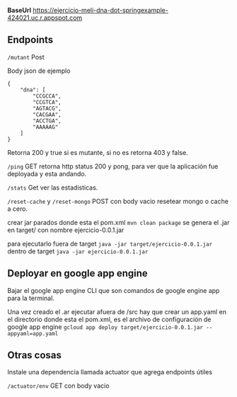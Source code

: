 **BaseUrl** https://ejercicio-meli-dna-dot-springexample-424021.uc.r.appspot.com

## Endpoints

```/mutant``` Post

Body json de ejemplo

```
{
    "dna": [
        "CCGCCA",
        "CCGTCA",
        "AGTACG",
        "CACGAA",
        "ACCTGA",
        "AAAAAG"
    ]
}
```
Retorna 200 y true si es mutante, si no es retorna 403 y false.

```/ping``` GET  retorna http status 200 y pong, para ver que la aplicación fue deployada y esta andando.

 ```/stats``` Get ver las estadisticas.

```/reset-cache``` y ```/reset-mongo``` POST con body vacio resetear mongo o cache a cero.

crear jar parados donde esta el pom.xml ```mvn clean package```
se genera el .jar en target/
con nombre ejercicio-0.0.1.jar

para ejecutarlo fuera de target ```java -jar target/ejercicio-0.0.1.jar```
dentro de target ```java -jar ejercicio-0.0.1.jar```

## Deployar en google app engine

Bajar el google app engine CLI que son comandos de google engine app para la terminal.

Una vez creado el .ar ejecutar afuera de /src
hay que crear un app.yaml en el directorio donde esta el pom.xml, es el archivo de configuración de google app engine
 ```gcloud app deploy target/ejercicio-0.0.1.jar --appyaml=app.yaml```

 ## Otras cosas

 Instale una dependencia llamada actuator que agrega endpoints útiles
 
```/actuator/env``` GET con body vacio
 
